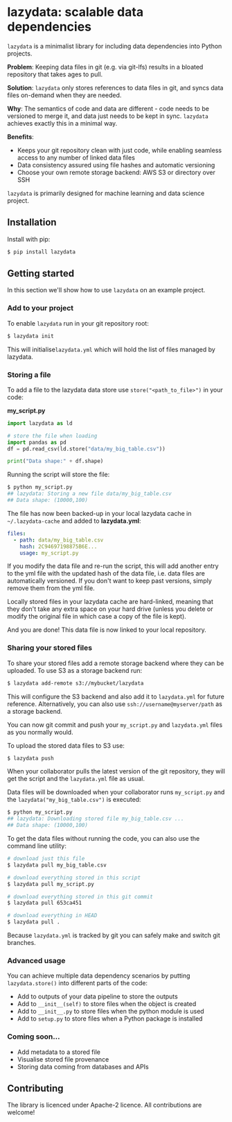 # lazydata: scalable data dependencies

`lazydata` is a minimalist library for including data dependencies into Python projects. 

**Problem**: Keeping data files in git (e.g. via git-lfs) results in a bloated repository that takes ages to pull.   

**Solution**: `lazydata` only stores references to data files in git, and syncs data files on-demand when they are needed.

**Why**: The semantics of code and data are different - code needs to be versioned to merge it, and data just needs to be kept in sync. `lazydata` achieves exactly this in a minimal way.    

**Benefits**:

- Keeps your git repository clean with just code, while enabling seamless access to any number of linked data files 
- Data consistency assured using file hashes and automatic versioning
- Choose your own remote storage backend: AWS S3 or directory over SSH

`lazydata` is primarily designed for machine learning and data science project. 

## Installation

Install with pip:

```bash
$ pip install lazydata
```
## Getting started 

In this section we'll show how to use `lazydata` on an example project.

### Add to your project

To enable `lazydata` run in your git repository root:

```bash
$ lazydata init 
```

This will initialise`lazydata.yml` which will hold the list of files managed by lazydata. 

### Storing a file

To add a file to the lazydata data store use `store("<path_to_file>")` in your code:

**my_script.py**
```python
import lazydata as ld

# store the file when loading  
import pandas as pd
df = pd.read_csv(ld.store("data/my_big_table.csv"))

print("Data shape:" + df.shape)

```

Running the script will store the file:

```bash
$ python my_script.py
## lazydata: Storing a new file data/my_big_table.csv
## Data shape: (10000,100)
```

The file has now been backed-up in your local lazydata cache in `~/.lazydata-cache` and added to **lazydata.yml**:
```yaml
files:
  - path: data/my_big_table.csv
    hash: 2C94697198875B6E...
    usage: my_script.py

```

If you modify the data file and re-run the script, this will add another entry to the yml file with the updated hash of the data file, i.e. data files are automatically versioned. If you don't want to keep past versions, simply remove them from the yml file. 

Locally stored files in your lazydata cache are hard-linked, meaning that they don't take any extra space on your hard drive (unless you delete or modify the original file in which case a copy of the file is kept). 

And you are done! This data file is now linked to your local repository.

### Sharing your stored files

To share your stored files add a remote storage backend where they can be uploaded. To use S3 as a storage backend run:

```bash
$ lazydata add-remote s3://mybucket/lazydata
```

This will configure the S3 backend and also add it to `lazydata.yml` for future reference. Alternatively, you can also use `ssh://username@myserver/path` as a storage backend.

You can now git commit and push your  `my_script.py` and `lazydata.yml` files as you normally would. 
 
To upload the stored data files to S3 use:

```bash
$ lazydata push
```

When your collaborator pulls the latest version of the git repository, they will get the script and the `lazydata.yml` file as usual.  

Data files will be downloaded when your collaborator runs `my_script.py` and the `lazydata("my_big_table.csv")` is executed:

```bash
$ python my_script.py
## lazydata: Downloading stored file my_big_table.csv ...
## Data shape: (10000,100)
``` 

To get the data files without running the code, you can also use the command line utility:

```bash
# download just this file
$ lazydata pull my_big_table.csv

# download everything stored in this script
$ lazydata pull my_script.py

# download everything stored in this git commit
$ lazydata pull 653ca451

# download everything in HEAD
$ lazydata pull .
```

Because `lazydata.yml` is tracked by git you can safely make and switch git branches. 

### Advanced usage

You can achieve multiple data dependency scenarios by putting `lazydata.store()` into different parts of the code:

- Add to outputs of your data pipeline to store the outputs
- Add to `__init__(self)` to store files when the object is created
- Add to `__init__.py` to store files when the python module is used
- Add to `setup.py` to store files when a Python package is installed

### Coming soon... 

- Add metadata to a stored file
- Visualise stored file provenance
- Storing data coming from databases and APIs

## Contributing

The library is licenced under Apache-2 licence. All contributions are welcome!
   